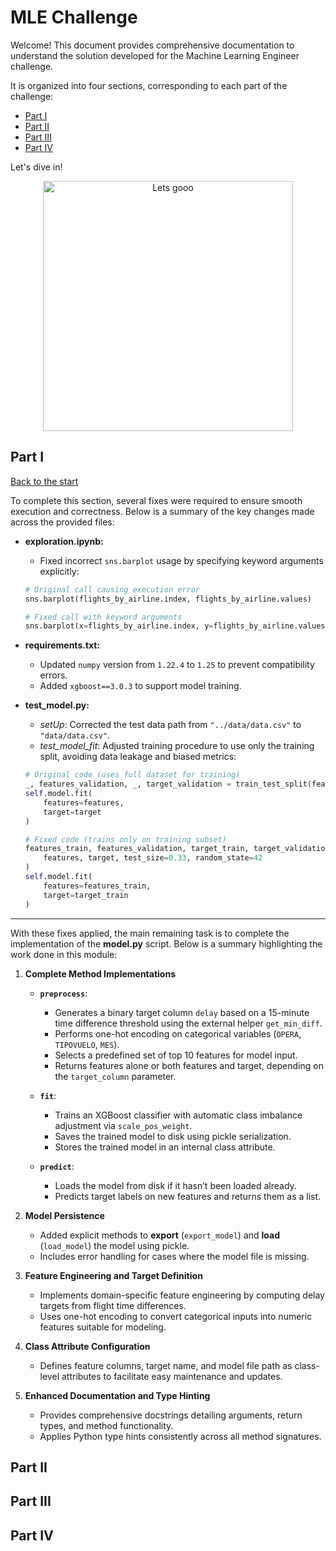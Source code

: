 # MLE Challenge

Welcome! This document provides comprehensive documentation to understand the solution developed for the Machine Learning Engineer challenge.

It is organized into four sections, corresponding to each part of the challenge:

- [Part I](#part-i)  
- [Part II](#part-ii)  
- [Part III](#part-iii)  
- [Part IV](#part-iv)  

Let's dive in!


<p align="center">
<img src="https://media4.giphy.com/media/v1.Y2lkPTZjMDliOTUyMWc5YW94d2FlM3ZlMncwMTVueHdiNHIxOWdzM2FheGhrNmQ4cnhzZyZlcD12MV9naWZzX3NlYXJjaCZjdD1n/3aGZA6WLI9Jde/source.gif" alt="Lets gooo" width="400" />
</p>


## Part I

[Back to the start](#mle-challenge)

To complete this section, several fixes were required to ensure smooth execution and correctness. Below is a summary of the key changes made across the provided files:

- **exploration.ipynb:**  
    - Fixed incorrect `sns.barplot` usage by specifying keyword arguments explicitly:  
    ```python
    # Original call causing execution error
    sns.barplot(flights_by_airline.index, flights_by_airline.values)  

    # Fixed call with keyword arguments
    sns.barplot(x=flights_by_airline.index, y=flights_by_airline.values)  
    ```

- **requirements.txt:**  
    - Updated `numpy` version from `1.22.4` to `1.25` to prevent compatibility errors.  
    - Added `xgboost==3.0.3` to support model training.

- **test_model.py:**  
    - *setUp*: Corrected the test data path from `"../data/data.csv"` to `"data/data.csv"`.  
    - *test_model_fit*: Adjusted training procedure to use only the training split, avoiding data leakage and biased metrics:  
    ```python
    # Original code (uses full dataset for training)
    _, features_validation, _, target_validation = train_test_split(features, target, test_size=0.33, random_state=42)
    self.model.fit(
        features=features,
        target=target
    )

    # Fixed code (trains only on training subset)
    features_train, features_validation, target_train, target_validation = train_test_split(
        features, target, test_size=0.33, random_state=42
    )
    self.model.fit(
        features=features_train,
        target=target_train
    )
    ```

---

With these fixes applied, the main remaining task is to complete the implementation of the **model.py** script. Below is a summary highlighting the work done in this module:

1. **Complete Method Implementations**  
   - **`preprocess`**:  
     - Generates a binary target column `delay` based on a 15-minute time difference threshold using the external helper `get_min_diff`.  
     - Performs one-hot encoding on categorical variables (`OPERA`, `TIPOVUELO`, `MES`).  
     - Selects a predefined set of top 10 features for model input.  
     - Returns features alone or both features and target, depending on the `target_column` parameter.

   - **`fit`**:  
     - Trains an XGBoost classifier with automatic class imbalance adjustment via `scale_pos_weight`.  
     - Saves the trained model to disk using pickle serialization.  
     - Stores the trained model in an internal class attribute.

   - **`predict`**:  
     - Loads the model from disk if it hasn’t been loaded already.  
     - Predicts target labels on new features and returns them as a list.

2. **Model Persistence**  
   - Added explicit methods to **export** (`export_model`) and **load** (`load_model`) the model using pickle.  
   - Includes error handling for cases where the model file is missing.

3. **Feature Engineering and Target Definition**  
   - Implements domain-specific feature engineering by computing delay targets from flight time differences.  
   - Uses one-hot encoding to convert categorical inputs into numeric features suitable for modeling.

4. **Class Attribute Configuration**  
   - Defines feature columns, target name, and model file path as class-level attributes to facilitate easy maintenance and updates.

5. **Enhanced Documentation and Type Hinting**  
   - Provides comprehensive docstrings detailing arguments, return types, and method functionality.  
   - Applies Python type hints consistently across all method signatures.


## Part II

## Part III

## Part IV

